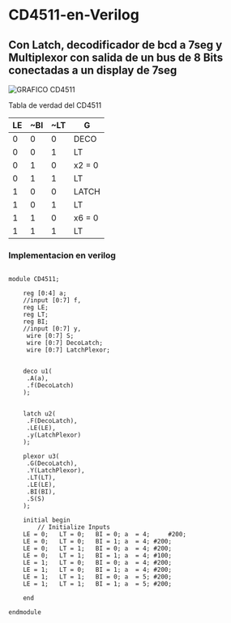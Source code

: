 # CD4511-en-Verilog
## Con Latch, decodificador de bcd a 7seg y Multiplexor con salida de un bus de 8 Bits conectadas a un display de 7seg

![GRAFICO CD4511](https://user-images.githubusercontent.com/70662198/207092923-a8efa512-5232-4e44-93aa-aab63915a20a.jpg)



Tabla de verdad del CD4511


| LE| ~BI | ~LT | G |
| ----- | ---- | ---- | ---- |         
| 0 | 0 | 0 | DECO |
| 0 | 0 | 1 | LT |
| 0 | 1 | 0 | x2 = 0 |
| 0 | 1 | 1 | LT |
| 1 | 0 | 0 | LATCH |
| 1 | 0 | 1 | LT |
| 1 | 1 | 0 | x6 = 0 |
| 1 | 1 | 1 | LT |






### Implementacion en verilog
```
		
module CD4511;

    reg [0:4] a;
    //input [0:7] f,
    reg LE;
    reg LT;
    reg BI;
    //input [0:7] y,
	 wire [0:7] S;
	 wire [0:7] DecoLatch;
	 wire [0:7] LatchPlexor;
	 
	 
	deco u1(
	 .A(a),
	 .f(DecoLatch)
	);
	

	latch u2(
	 .F(DecoLatch),
	 .LE(LE),
	 .y(LatchPlexor)
	);
	
	plexor u3(
	 .G(DecoLatch),
	 .Y(LatchPlexor),
	 .LT(LT), 
	 .LE(LE),
	 .BI(BI),
	 .S(S)
	);
	
	initial begin
		// Initialize Inputs
	LE = 0;   LT = 0;   BI = 0;	a  = 4; 	#200;
	LE = 0;   LT = 0;   BI = 1;	a  = 4;	#200;
	LE = 0;   LT = 1;   BI = 0;	a  = 4;	#200;
	LE = 0;   LT = 1;   BI = 1;	a  = 4;	#100;
	LE = 1;   LT = 0;   BI = 0;	a  = 4;	#200;
	LE = 1;   LT = 0;   BI = 1;	a  = 4;	#200;
	LE = 1;   LT = 1;   BI = 0;	a  = 5;	#200;
	LE = 1;   LT = 1;   BI = 1;	a  = 5;	#200;
	
	end
	
endmodule
		
```






